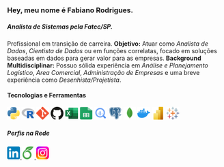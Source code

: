 ### Hey, meu nome é Fabiano Rodrigues.


##### Analista de Sistemas pela Fatec/SP.
Profissional em transição de carreira.
**Objetivo:** Atuar como _Analista de Dados_, _Cientista de Dados_ ou em funções correlatas, focado em soluções baseadas em dados para gerar valor para as empresas.
**Background Multidisciplinar:** Possuo sólida experiência em _Análise e Planejamento Logístico_, _Area Comercial_, _Administração de Empresas_ e uma breve experiência como _Desenhista/Projetista_.

#### Tecnologias e Ferramentas
<img src="assets/logo_python.svg" width="30" height="30" alt="Python" title="Python" />
<img src="assets/logo_rlang.svg" width="30" height="30" alt="R" title="R" />
<img src="assets/logo_git.svg" width="30" height="30" alt="Git" title="Git" />
<img src="assets/logo_github.svg" width="30" height="30" alt="Github" title="GitHub" />
<img src="assets/logo_excel.svg" width="30" height="30" alt="Microsoft Excel" title="Microsoft Excel" />
<img src="assets/logo_sheets.svg" width="30" height="30" alt="Google Sheets" title="Google Sheets" />
<img src="assets/logo_bigquery.svg" width="30" height="30" alt="BigQuery" title="BigQuery" /> 
<img src="assets/logo_postgresql.svg" width="30" height="30" alt="PostgreSQL" title="PostgreSQL" />
<img src="assets/logo_mongodb.svg" width="30" height="30" alt="MongoDB" title="MongoDB" />
<img src="assets/logo_docker.svg" width="30" height="30" alt="Docker" title="Docker" />
<img src="assets/logo_powerbi.webp" width="30" height="30" alt="Power BI" title="Microsoft Power BI" />
<img src="assets/logo_tableau.svg" width="30" height="30" alt="Tableau" title="Tableau" />

##### Perfis na Rede
<a href="https://www.linkedin.com/in/fabianosr" target="_blank" rel="noreferrer">
  <img src="assets/logo_linkedin.svg" width="30" height="30" alt="Linkedin" title="Linkedin" />
</a>
<a href="https://www.overleaf.com/read/cbwypchyxpfv#d5f789" target="_blank" rel="noreferrer">
  <img src="assets/logo_overleaf.svg" width="30" height="30" alt="Overleaf" title="CV Overleaf" />
</a>
<a href="https://www.instagram.com/rodriguesfs" target="_blank" rel="noreferrer">
  <img src="assets/logo_instagram.svg" width="30" height="30" alt="Instagram" title="Instagram" />
</a>

